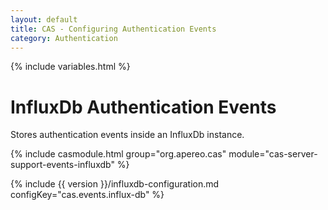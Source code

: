 ```yaml
---
layout: default
title: CAS - Configuring Authentication Events
category: Authentication
---
```

{% include variables.html %}

# InfluxDb Authentication Events

Stores authentication events inside an InfluxDb instance.

{% include casmodule.html group="org.apereo.cas" module="cas-server-support-events-influxdb" %}

{% include {{ version }}/influxdb-configuration.md configKey="cas.events.influx-db" %}
